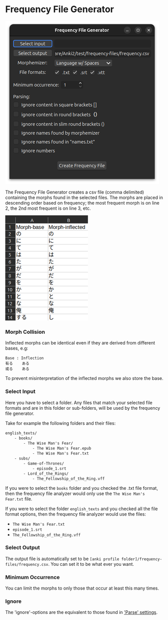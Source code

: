 # Frequency File Generator

![frequency-file-generator.png](../../img/frequency-file-generator.png)

The Frequency File Generator creates a csv file (comma delimited) containing the morphs found in the selected files. The
morphs are placed in descending order based on frequency; the most frequent morph is on line 2, the 2nd most frequent
is on line 3, etc.

![csv-file.png](../../img/csv-file.png)

### Morph Collision

Inflected morphs can be identical even if they are derived from different bases, e.g:

```
Base : Inflection
有る    ある
或る    ある
```

To prevent misinterpretation of the inflected morphs we also store the base.

### Select Input

Here you have to select a folder. Any files that match your selected file formats and are in this folder or sub-folders,
will be used by the frequency file generator.

Take for example the following folders and their files:

```
english_texts/
    - books/
        - The Wise Man's Fear/
            - The Wise Man's Fear.epub
            - The Wise Man's Fear.txt
    - subs/
        - Game-of-Thrones/
            - episode_1.srt
        - Lord_of_the_Rings/
            - The_Fellowship_of_the_Ring.vff

```

If you were to select the `books` folder and you checked the .txt file format, then the frequency file analyzer would
only use the `The Wise Man's Fear.txt` file.

If you were to select the folder `english_texts` and you checked all the file format options, then the frequency file analyzer would
use the files:
- `The Wise Man's Fear.txt`
- `episode_1.srt`
- `The_Fellowship_of_the_Ring.vff`

### Select Output

The output file is automatically set to be `[anki profile folder]/frequency-files/frequency.csv`. You can set it to be
what ever you want.

### Minimum Occurrence

You can limit the morphs to only those that occur at least this many times.

### Ignore

The 'ignore'-options are the equivalent to those found in ['Parse' settings](../setup/settings/parse.md).